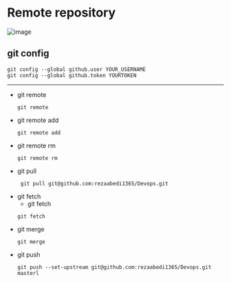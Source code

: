 # Remote repository
![image](https://github.com/rezaabedi1365/Devops/assets/117336743/77fd84f5-1f13-4e26-a58a-e7c8c3230a98)
## git config
```
git config --global github.user YOUR_USERNAME
git config --global github.token YOURTOKEN
```
--------------------------------------
* git remote
  ```
  git remote
  ```
* git remote add
  ```
  git remote add
  ```
* git remote rm
  ```
  git remote rm
  ```
* git pull
  ```
   git pull git@github.com:rezaabedi1365/Devops.git
  ```
* git fetch
  - git fetch <remote> <branch>
  ```
  git fetch
  ```
* git merge
  ```
  git merge
  ```
* git push 
  ```
  git push --set-upstream git@github.com:rezaabedi1365/Devops.git masterl 
  ```

